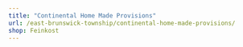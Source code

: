 ```yaml
---
title: "Continental Home Made Provisions"
url: /east-brunswick-township/continental-home-made-provisions/
shop: Feinkost
---
```


